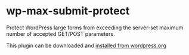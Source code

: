 wp-max-submit-protect
=====================

Protect WordPress large forms from exceeding the server-set maximum number of accepted GET/POST parameters.

This plugin can be downloaded and [installed from wordpress.org](http://wordpress.org/plugins/wp-max-submit-protect/)
